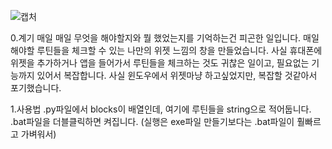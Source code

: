 ![캡처](https://github.com/chochmun/Routine_checker/assets/139981644/ec6fde02-6f87-4632-9068-b63988640a9b)

0.계기
매일 매일 무엇을 해야할지와 뭘 했었는지를 기억하는건 피곤한 일입니다.
매일 해야할 루틴들을 체크할 수 있는 나만의 위젯 느낌의 창을 만들었습니다.
사실 휴대폰에 위젯을 추가하거나 앱을 들어가서 루틴들을 체크하는 것도 귀찮은 일이고, 필요없는 기능까지 있어서 복잡합니다.
사실 윈도우에서 위젯마냥 하고싶었지만, 복잡할 것같아서 포기했습니다.

1.사용법
 .py파일에서 blocks이 배열인데, 여기에 루틴들을 string으로 적어둡니다.
 .bat파일을 더블클릭하면 켜집니다. (실행은 exe파일 만들기보다는  .bat파일이 훨빠르고 가벼워서)
 
